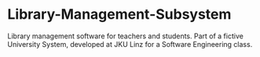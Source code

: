# Library-Management-Subsystem
Library management software for teachers and students. Part of a fictive University System, developed at JKU Linz for a Software Engineering class.
